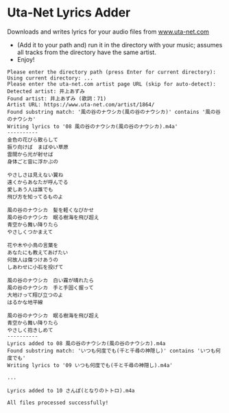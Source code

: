 # Uta-Net Lyrics Adder

Downloads and writes lyrics for your audio files from www.uta-net.com

- (Add it to your path and) run it in the directory with your music; assumes all tracks from the directory have the same artist.
- Enjoy!

```
Please enter the directory path (press Enter for current directory):
Using current directory: ...
Please enter the uta-net.com artist page URL (skip for auto-detect):
Detected artist: 井上あずみ
Found artist: 井上あずみ (歌詞：71)
Artist URL: https://www.uta-net.com/artist/1864/
Found substring match: '風の谷のナウシカ(風の谷のナウシカ)' contains '風の谷のナウシカ'
Writing lyrics to '08 風の谷のナウシカ(風の谷のナウシカ).m4a'
----------
金色の花びら散らして
振り向けば　まばゆい草原
雲間から光が射せば
身体ごと宙に浮かぶの

やさしさは見えない翼ね
遠くからあなたが呼んでる
愛しあう人は誰でも
飛び方を知ってるものよ

風の谷のナウシカ　髪を軽くなびかせ
風の谷のナウシカ　眠る樹海を飛び超え
青空から舞い降りたら
やさしくつかまえて

花や木や小鳥の言葉を
あなたにも教えてあげたい
何故人は傷つけあうの
しあわせに小石を投げて

風の谷のナウシカ　白い霧が晴れたら
風の谷のナウシカ　手と手固く握って
大地けって翔び立つのよ
はるかな地平線

風の谷のナウシカ　眠る樹海を飛び超え
青空から舞い降りたら
やさしく抱きしめて
----------
Lyrics added to 08 風の谷のナウシカ(風の谷のナウシカ).m4a
Found substring match: 'いつも何度でも(千と千尋の神隠し)' contains 'いつも何度でも'
Writing lyrics to '09 いつも何度でも(千と千尋の神隠し).m4a'

...

Lyrics added to 10 さんぽ(となりのトトロ).m4a

All files processed successfully!

```
